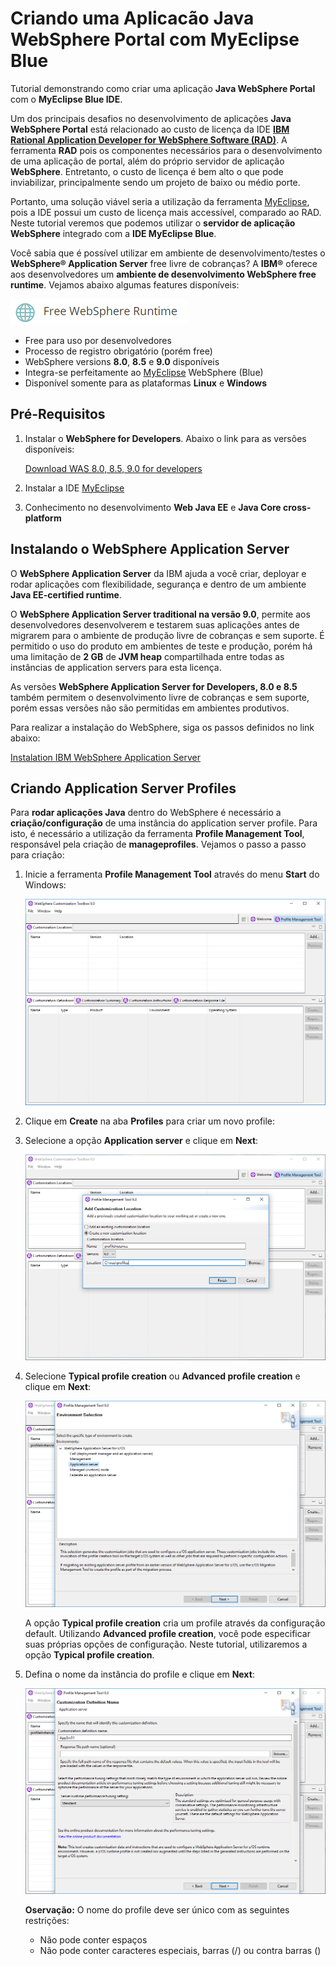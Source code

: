# Criando uma Aplicacão Java WebSphere Portal com MyEclipse Blue

Tutorial demonstrando como criar uma aplicação **Java WebSphere Portal** com o **MyEclipse Blue IDE**.

Um dos principais desafios no desenvolvimento de aplicações **Java WebSphere Portal** está relacionado ao custo de licença da IDE **[IBM Rational Application Developer for WebSphere Software (RAD)](https://www.ibm.com/us-en/marketplace/rad-for-websphere-software/details)**. A ferramenta **RAD** pois os componentes necessários para o desenvolvimento de uma aplicação de portal, além do próprio servidor de aplicação **WebSphere**. Entretanto, o custo de licença é bem alto o que pode inviabilizar, principalmente sendo um projeto de baixo ou médio porte.

Portanto, uma solução viável seria a utilização da ferramenta [MyEclipse](https://www.genuitec.com/products/myeclipse/download/websphere-developers/), pois a IDE possui um custo de licença mais accessível, comparado ao RAD. Neste tutorial veremos que podemos utilizar o **servidor de aplicação WebSphere** integrado com a **IDE MyEclipse Blue**.

Você sabia que é possível utilizar em ambiente de desenvolvimento/testes o **WebSphere® Application Server** free livre de cobranças? A **IBM®** oferece aos desenvolvedores um **ambiente de desenvolvimento WebSphere free runtime**. Vejamos abaixo algumas features disponíveis:

![RAD Features](images/1.png)
* Free para uso por desenvolvedores
* Processo de registro obrigatório (porém free)
* WebSphere versions **8.0**, **8.5** e **9.0** disponíveis
* Integra-se perfeitamente ao [MyEclipse](https://www.genuitec.com/products/myeclipse/features/websphere/) WebSphere (Blue)
* Disponível somente para as plataformas **Linux** e **Windows**

## Pré-Requisitos

1. Instalar o **WebSphere for Developers**. Abaixo o link para as versões disponíveis:
  
    [Download WAS 8.0, 8.5, 9.0 for developers](https://developer.ibm.com/wasdev/downloads/#asset/WAS_traditional_for_Developers)
    
2. Instalar a IDE [MyEclipse](https://www.genuitec.com/products/myeclipse/download/)
3. Conhecimento no desenvolvimento **Web Java EE** e **Java Core cross-platform**

## Instalando o WebSphere Application Server

O **WebSphere Application Server** da IBM ajuda a você criar, deployar e rodar aplicações com flexibilidade, segurança e dentro de um ambiente **Java EE-certified runtime**. 

O **WebSphere Application Server traditional na versão 9.0**, permite aos desenvolvedores desenvolverem e testarem suas aplicações antes de migrarem para o ambiente de produção livre de cobranças e sem suporte. É permitido o uso do produto em ambientes de teste e produção, porém há uma limitação de **2 GB** de **JVM heap** compartilhada entre todas as instâncias de application servers para esta licença.

As versões **WebSphere Application Server for Developers, 8.0 e 8.5** também permitem o desenvolvimento livre de cobranças e sem suporte, porém essas versões não são permitidas em ambientes produtivos.

Para realizar a instalação do WebSphere, siga os passos definidos no link abaixo:

[Instalation IBM WebSphere Application Server](https://developer.ibm.com/wasdev/downloads/#asset/WAS_traditional_for_Developers)

## Criando Application Server Profiles

Para **rodar aplicações Java** dentro do WebSphere é necessário a **criação/configuração** de uma instância do application server profile. Para isto, é necessário a utilização da ferramenta **Profile Management Tool**, responsável pela criação de **manageprofiles**. 
Vejamos o passo a passo para criação:

1. Inicie a ferramenta **Profile Management Tool** através do menu **Start** do Windows:

    ![WebSphere Profile Tool](images/2.png)

2. Clique em **Create** na aba **Profiles** para criar um novo profile:

3. Selecione a opção **Application server** e clique em **Next**:

    ![WebSphere Option App Server](images/3.png)

4. Selecione **Typical profile creation** ou **Advanced profile creation** e clique em **Next**:

    ![WebSphere Option Profile Creation](images/4.png)
    
    A opção **Typical profile creation** cria um profile através da configuração default. Utilizando **Advanced profile creation**, você pode especificar suas próprias opções de configuração. Neste tutorial, utilizaremos a opção **Typical profile creation**.

5. Defina o nome da instância do profile e clique em **Next**:

    ![WebSphere Option Set Server](images/5.png)

    **Oservação:**
    O nome do profile deve ser único com as seguintes restrições:
    
    * Não pode conter espaços
    * Não pode conter caracteres especiais, barras (/) ou contra barras (\)
    

